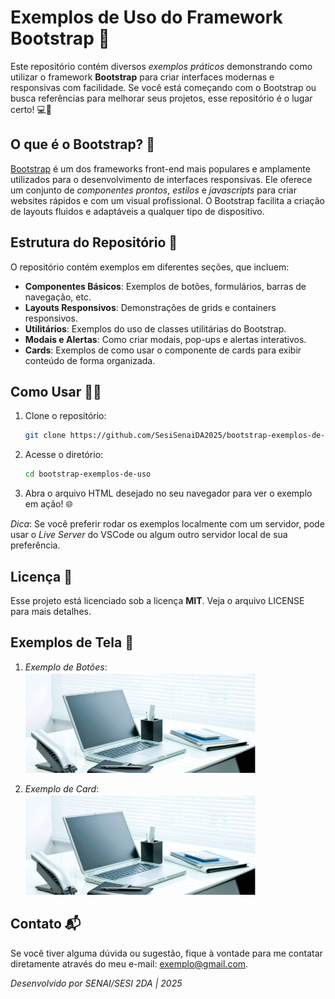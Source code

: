 # Exemplos de Uso do Framework Bootstrap 🚀

Este repositório contém diversos *exemplos práticos* demonstrando como utilizar o framework **Bootstrap** para criar interfaces modernas e responsivas com facilidade. Se você está começando com o Bootstrap ou busca referências para melhorar seus projetos, esse repositório é o lugar certo! 💻📱

## O que é o Bootstrap? 🤔

[Bootstrap](https://getbootstrap.com/) é um dos frameworks front-end mais populares e amplamente utilizados para o desenvolvimento de interfaces responsivas. Ele oferece um conjunto de *componentes prontos*, *estilos* e *javascripts* para criar websites rápidos e com um visual profissional. O Bootstrap facilita a criação de layouts fluidos e adaptáveis a qualquer tipo de dispositivo.

## Estrutura do Repositório 📂

O repositório contém exemplos em diferentes seções, que incluem:

* **Componentes Básicos**: Exemplos de botões, formulários, barras de navegação, etc.
* **Layouts Responsivos**: Demonstrações de grids e containers responsivos.
* **Utilitários**: Exemplos do uso de classes utilitárias do Bootstrap.
* **Modais e Alertas**: Como criar modais, pop-ups e alertas interativos.
* **Cards**: Exemplos de como usar o componente de cards para exibir conteúdo de forma organizada.

## Como Usar 👨‍💻

1. Clone o repositório:
   ```bash
   git clone https://github.com/SesiSenaiDA2025/bootstrap-exemplos-de-uso.git
   ```

2. Acesse o diretório:
   ```bash
   cd bootstrap-exemplos-de-uso
   ```

3. Abra o arquivo HTML desejado no seu navegador para ver o exemplo em ação! 🌐

*Dica*: Se você preferir rodar os exemplos localmente com um servidor, pode usar o *Live Server* do VSCode ou algum outro servidor local de sua preferência.

## Licença 📜

Esse projeto está licenciado sob a licença **MIT**. Veja o arquivo LICENSE para mais detalhes.

## Exemplos de Tela 📸

1. *Exemplo de Botões*:
![alt text](/imgs/img2.png)

2. *Exemplo de Card*:
![alt text](/imgs/img2.png)

## Contato 📬

Se você tiver alguma dúvida ou sugestão, fique à vontade para me contatar diretamente através do meu e-mail: exemplo@gmail.com.

*Desenvolvido por SENAI/SESI 2DA | 2025*

